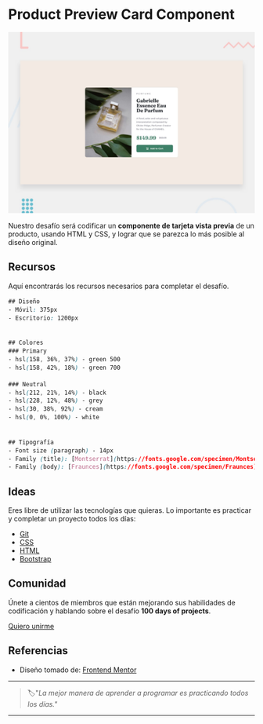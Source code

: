# Product Preview Card Component

![product preview card component](./img/05-day.jpg)

Nuestro desafío será codificar un **componente de tarjeta vista previa** de un producto, usando HTML y CSS, y lograr que se parezca lo más posible al diseño original.

## Recursos

Aquí encontrarás los recursos necesarios para completar el desafío.

```css
## Diseño
- Móvil: 375px
- Escritorio: 1200px


## Colores
### Primary
- hsl(158, 36%, 37%) - green 500
- hsl(158, 42%, 18%) - green 700

### Neutral
- hsl(212, 21%, 14%) - black
- hsl(228, 12%, 48%) - grey
- hsl(30, 38%, 92%) - cream
- hsl(0, 0%, 100%) - white


## Tipografía
- Font size (paragraph) - 14px
- Family (title): [Montserrat](https://fonts.google.com/specimen/Montserrat)
- Family (body): [Fraunces](https://fonts.google.com/specimen/Fraunces)
```

## Ideas

Eres libre de utilizar las tecnologías que quieras. Lo importante es practicar y completar un proyecto todos los días:

- [Git](https://git-scm.com/)
- [CSS](https://www.w3schools.com/css/default.asp)
- [HTML](https://www.w3schools.com/html/default.asp)
- [Bootstrap](https://getbootstrap.com/)

## Comunidad

Únete a cientos de miembros que están mejorando sus habilidades de codificación y hablando sobre el desafío **100 days of projects**.

<a href="https://chat.whatsapp.com/LDaK0dksr8f7FbsTWSf0ww" class="btn">
  Quiero unirme
</a>


## Referencias

- Diseño tomado de: [Frontend Mentor](https://www.frontendmentor.io/challenges/product-preview-card-component-GO7UmttRfas)

---

> 🏷️"_La mejor manera de aprender a programar es practicando todos los días."_  

---
